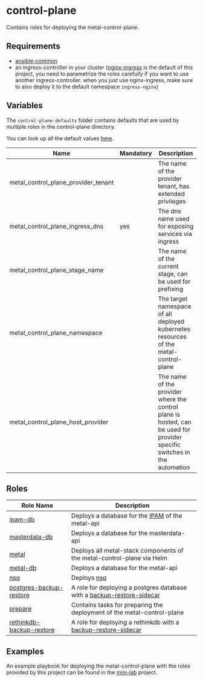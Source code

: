 # control-plane

Contains roles for deploying the metal-control-plane.

## Requirements

- [ansible-common](https://github.com/metal-stack/ansible-common)
- an ingress-controller in your cluster ([nginx-ingress](https://github.com/kubernetes/ingress-nginx) is the default of this project, you need to parametrize the roles carefully if you want to use another ingress-controller. when you just use nginx-ingress, make sure to also deploy it to the default namespace `ingress-nginx`)

## Variables

The `control-plane-defaults` folder contains defaults that are used by multiple roles in the control-plane directory.

You can look up all the default values [here](control-plane-defaults/main.yaml).

| Name                                | Mandatory | Description                                                                                                              |
| ----------------------------------- | --------- | ------------------------------------------------------------------------------------------------------------------------ |
| metal_control_plane_provider_tenant |           | The name of the provider tenant, has extended privileges                                                                 |
| metal_control_plane_ingress_dns     | yes       | The dns name used for exposing services via ingress                                                                      |
| metal_control_plane_stage_name      |           | The name of the current stage, can be used for prefixing                                                                 |
| metal_control_plane_namespace       |           | The target namespace of all deployed kubernetes resources of the metal-control-plane                                     |
| metal_control_plane_host_provider   |           | The name of the provider where the control plane is hosted, can be used for provider specific switches in the automation |

## Roles

| Role Name                                                                | Description                                                                                                                     |
| ------------------------------------------------------------------------ | ------------------------------------------------------------------------------------------------------------------------------- |
| [ipam-db](roles/ipam-db)                                   | Deploys a database for the [IPAM](https://github.com/metal-stack/go-ipam) of the metal-api                                      |
| [masterdata-db](roles/masterdata-db)                       | Deploys a database for the masterdata-api                                                                                       |
| [metal](roles/metal)                                       | Deploys all metal-stack components of the metal-control-plane via Helm                                                          |
| [metal-db](roles/metal-db)                                 | Deploys a database for the metal-api                                                                                            |
| [nsq](roles/nsq)                                           | Deploys [nsq](https://nsq.io/)                                                                                                  |
| [postgres-backup-restore](roles/postgres-backup-restore)   | A role for deploying a postgres database with a [backup-restore-sidecar](https://github.com/metal-stack/backup-restore-sidecar) |
| [prepare](roles/prepare)                                   | Contains tasks for preparing the deployment of the metal-control-plane                                                          |
| [rethinkdb-backup-restore](roles/rethinkdb-backup-restore) | A role for deploying a rethinkdb with a [backup-restore-sidecar](https://github.com/metal-stack/backup-restore-sidecar)         |

## Examples

An example playbook for deploying the metal-control-plane with the roles provided by this project can be found in the [mini-lab](https://github.com/metal-stack/mini-lab) project.
